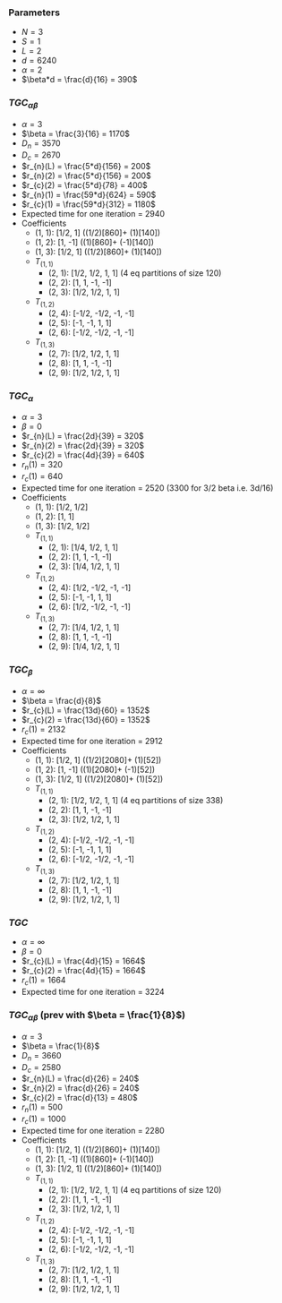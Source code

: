 ### Parameters
* $N=3$
* $S=1$
* $L=2$
* $d=6240$
* $\alpha = 2$
* $\beta*d = \frac{d}{16} = 390$

### $TGC_{\alpha \beta}$
* $\alpha = 3$
* $\beta = \frac{3}{16} = 1170$
* $D_{n} = 3570$
* $D_{c} = 2670$
* $r_{n}(L) = \frac{5*d}{156} = 200$
* $r_{n}(2) = \frac{5*d}{156} = 200$
* $r_{c}(2) = \frac{5*d}{78} = 400$
* $r_{n}(1) = \frac{59*d}{624} = 590$
* $r_{c}(1) = \frac{59*d}{312} = 1180$
* Expected time for one iteration = 2940
* Coefficients
  * (1, 1): [1/2, 1] ((1/2)[860]+ (1)[140])
  * (1, 2): [1, -1] ((1)[860]+ (-1)[140])
  * (1, 3): [1/2, 1] ((1/2)[860]+ (1)[140])
  * $T_{(1, 1)}$
    * (2, 1): [1/2, 1/2, 1, 1] (4 eq partitions of size 120)
    * (2, 2): [1, 1, -1, -1]
    * (2, 3): [1/2, 1/2, 1, 1]
  * $T_{(1, 2)}$
    * (2, 4): [-1/2, -1/2, -1, -1]
    * (2, 5): [-1, -1, 1, 1]
    * (2, 6): [-1/2, -1/2, -1, -1]
  * $T_{(1, 3)}$
    * (2, 7): [1/2, 1/2, 1, 1]
    * (2, 8): [1, 1, -1, -1]
    * (2, 9): [1/2, 1/2, 1, 1]

### $TGC_{\alpha}$
* $\alpha = 3$
* $\beta = 0$
* $r_{n}(L) = \frac{2d}{39} = 320$
* $r_{n}(2) = \frac{2d}{39} = 320$
* $r_{c}(2) = \frac{4d}{39} = 640$
* $r_{n}(1) = 320$
* $r_{c}(1) = 640$
* Expected time for one iteration = 2520 (3300 for 3/2 beta i.e. 3d/16)
* Coefficients
  * (1, 1): [1/2, 1/2]
  * (1, 2): [1, 1]
  * (1, 3): [1/2, 1/2]
  * $T_{(1, 1)}$
    * (2, 1): [1/4, 1/2, 1, 1]
    * (2, 2): [1, 1, -1, -1]
    * (2, 3): [1/4, 1/2, 1, 1]
  * $T_{(1, 2)}$
    * (2, 4): [1/2, -1/2, -1, -1]
    * (2, 5): [-1, -1, 1, 1]
    * (2, 6): [1/2, -1/2, -1, -1]
  * $T_{(1, 3)}$
    * (2, 7): [1/4, 1/2, 1, 1]
    * (2, 8): [1, 1, -1, -1]
    * (2, 9): [1/4, 1/2, 1, 1]

### $TGC_{\beta}$
* $\alpha = \infty$
* $\beta = \frac{d}{8}$
* $r_{c}(L) = \frac{13d}{60} = 1352$
* $r_{c}(2) = \frac{13d}{60} = 1352$
* $r_{c}(1) = 2132$
* Expected time for one iteration = 2912
* Coefficients
  * (1, 1): [1/2, 1] ((1/2)[2080]+ (1)[52])
  * (1, 2): [1, -1] ((1)[2080]+ (-1)[52])
  * (1, 3): [1/2, 1] ((1/2)[2080]+ (1)[52])
  * $T_{(1, 1)}$
    * (2, 1): [1/2, 1/2, 1, 1] (4 eq partitions of size 338)
    * (2, 2): [1, 1, -1, -1]
    * (2, 3): [1/2, 1/2, 1, 1]
  * $T_{(1, 2)}$
    * (2, 4): [-1/2, -1/2, -1, -1]
    * (2, 5): [-1, -1, 1, 1]
    * (2, 6): [-1/2, -1/2, -1, -1]
  * $T_{(1, 3)}$
    * (2, 7): [1/2, 1/2, 1, 1]
    * (2, 8): [1, 1, -1, -1]
    * (2, 9): [1/2, 1/2, 1, 1]


### $TGC$
* $\alpha = \infty$
* $\beta = 0$
* $r_{c}(L) = \frac{4d}{15} = 1664$
* $r_{c}(2) = \frac{4d}{15} = 1664$
* $r_{c}(1) = 1664$
* Expected time for one iteration = 3224




### $TGC_{\alpha \beta}$ (prev with $\beta = \frac{1}{8}$)
* $\alpha = 3$
* $\beta = \frac{1}{8}$
* $D_{n} = 3660$
* $D_{c} = 2580$
* $r_{n}(L) = \frac{d}{26} = 240$
* $r_{n}(2) = \frac{d}{26} = 240$
* $r_{c}(2) = \frac{d}{13} = 480$
* $r_{n}(1) = 500$
* $r_{c}(1) = 1000$
* Expected time for one iteration = 2280
* Coefficients
  * (1, 1): [1/2, 1] ((1/2)[860]+ (1)[140])
  * (1, 2): [1, -1] ((1)[860]+ (-1)[140])
  * (1, 3): [1/2, 1] ((1/2)[860]+ (1)[140])
  * $T_{(1, 1)}$
    * (2, 1): [1/2, 1/2, 1, 1] (4 eq partitions of size 120)
    * (2, 2): [1, 1, -1, -1]
    * (2, 3): [1/2, 1/2, 1, 1]
  * $T_{(1, 2)}$
    * (2, 4): [-1/2, -1/2, -1, -1]
    * (2, 5): [-1, -1, 1, 1]
    * (2, 6): [-1/2, -1/2, -1, -1]
  * $T_{(1, 3)}$
    * (2, 7): [1/2, 1/2, 1, 1]
    * (2, 8): [1, 1, -1, -1]
    * (2, 9): [1/2, 1/2, 1, 1]
